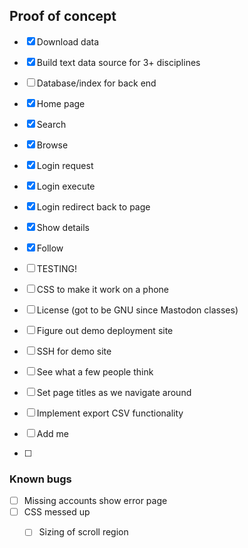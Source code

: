 ## Proof of concept

- [X] Download data
- [X] Build text data source for 3+ disciplines
- [ ] Database/index for back end 

- [X] Home page
- [X] Search
- [X] Browse

- [X] Login request
- [X] Login execute
- [X] Login redirect back to page
- [X] Show details
- [X] Follow

- [ ] TESTING!
- [ ] CSS to make it work on a phone

- [ ] License (got to be GNU since Mastodon classes)
- [ ] Figure out demo deployment site
- [ ] SSH for demo site
- [ ] See what a few people think
- [ ] Set page titles as we navigate around
- [ ] Implement export CSV functionality

- [ ] Add me 
 - [ ] 

### Known bugs
 - [ ] Missing accounts show error page
 - [ ] CSS messed up
   - [ ] Sizing of scroll region


